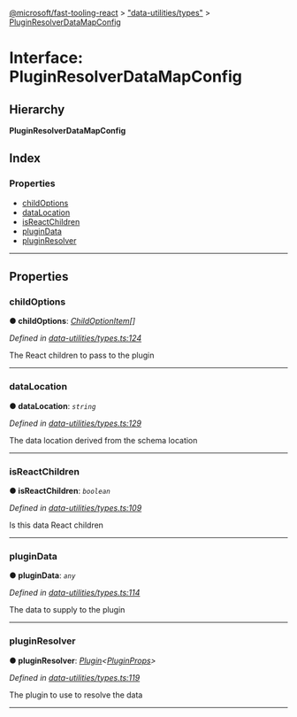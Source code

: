 [@microsoft/fast-tooling-react](../README.md) > ["data-utilities/types"](../modules/_data_utilities_types_.md) > [PluginResolverDataMapConfig](../interfaces/_data_utilities_types_.pluginresolverdatamapconfig.md)

# Interface: PluginResolverDataMapConfig

## Hierarchy

**PluginResolverDataMapConfig**

## Index

### Properties

* [childOptions](_data_utilities_types_.pluginresolverdatamapconfig.md#childoptions)
* [dataLocation](_data_utilities_types_.pluginresolverdatamapconfig.md#datalocation)
* [isReactChildren](_data_utilities_types_.pluginresolverdatamapconfig.md#isreactchildren)
* [pluginData](_data_utilities_types_.pluginresolverdatamapconfig.md#plugindata)
* [pluginResolver](_data_utilities_types_.pluginresolverdatamapconfig.md#pluginresolver)

---

## Properties

<a id="childoptions"></a>

###  childOptions

**● childOptions**: *[ChildOptionItem](_data_utilities_types_.childoptionitem.md)[]*

*Defined in [data-utilities/types.ts:124](https://github.com/Microsoft/fast-dna/blob/164dd3ca/packages/fast-tooling-react/src/data-utilities/types.ts#L124)*

The React children to pass to the plugin

___
<a id="datalocation"></a>

###  dataLocation

**● dataLocation**: *`string`*

*Defined in [data-utilities/types.ts:129](https://github.com/Microsoft/fast-dna/blob/164dd3ca/packages/fast-tooling-react/src/data-utilities/types.ts#L129)*

The data location derived from the schema location

___
<a id="isreactchildren"></a>

###  isReactChildren

**● isReactChildren**: *`boolean`*

*Defined in [data-utilities/types.ts:109](https://github.com/Microsoft/fast-dna/blob/164dd3ca/packages/fast-tooling-react/src/data-utilities/types.ts#L109)*

Is this data React children

___
<a id="plugindata"></a>

###  pluginData

**● pluginData**: *`any`*

*Defined in [data-utilities/types.ts:114](https://github.com/Microsoft/fast-dna/blob/164dd3ca/packages/fast-tooling-react/src/data-utilities/types.ts#L114)*

The data to supply to the plugin

___
<a id="pluginresolver"></a>

###  pluginResolver

**● pluginResolver**: *[Plugin](../classes/_data_utilities_plugin_.plugin.md)<[PluginProps](_data_utilities_plugin_.pluginprops.md)>*

*Defined in [data-utilities/types.ts:119](https://github.com/Microsoft/fast-dna/blob/164dd3ca/packages/fast-tooling-react/src/data-utilities/types.ts#L119)*

The plugin to use to resolve the data

___

